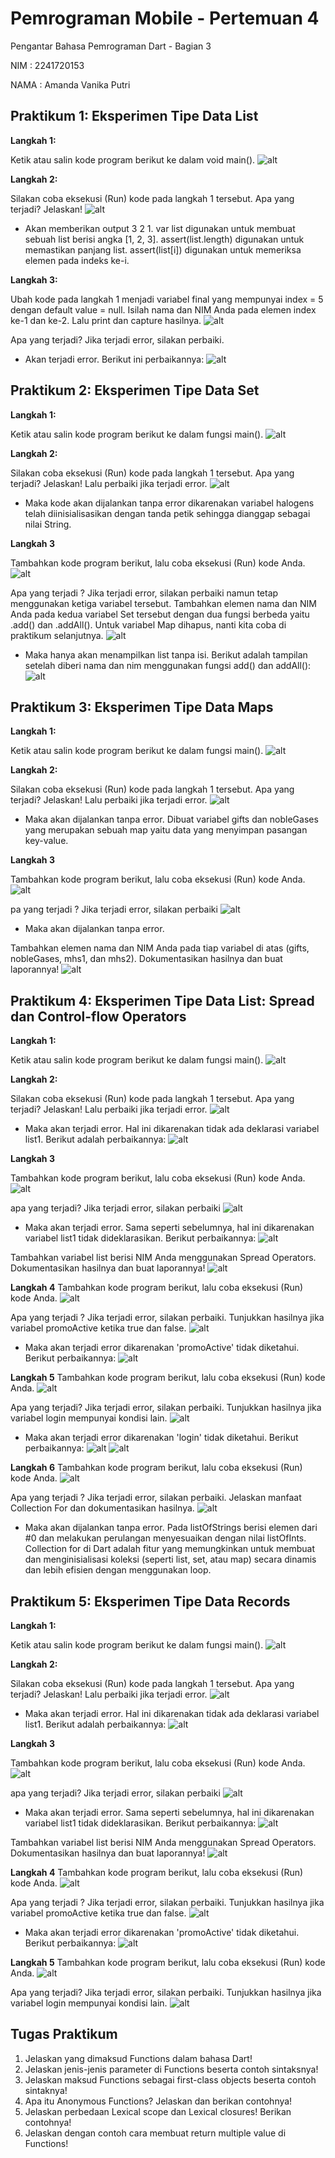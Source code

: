 # Pemrograman Mobile - Pertemuan 4

Pengantar Bahasa Pemrograman Dart - Bagian 3

NIM : 2241720153

NAMA : Amanda Vanika Putri

## Praktikum 1: Eksperimen Tipe Data List

**Langkah 1:**

Ketik atau salin kode program berikut ke dalam void main().
![alt](../../docs/p4/praktikum-1/langkah-1.png)

**Langkah 2:**

Silakan coba eksekusi (Run) kode pada langkah 1 tersebut. Apa yang terjadi? Jelaskan!
![alt](../../docs/p4/praktikum-1/langkah-2.png)
- Akan memberikan output 3 2 1. var list digunakan untuk membuat sebuah list berisi angka [1, 2, 3]. assert(list.length) digunakan untuk memastikan panjang list. assert(list[i]) digunakan untuk memeriksa elemen pada indeks ke-i. 

**Langkah 3:**

Ubah kode pada langkah 1 menjadi variabel final yang mempunyai index = 5 dengan default value = null. Isilah nama dan NIM Anda pada elemen index ke-1 dan ke-2. Lalu print dan capture hasilnya.
![alt](../../docs/p4/praktikum-1/langkah-3.png)

Apa yang terjadi? Jika terjadi error, silakan perbaiki.
- Akan terjadi error. Berikut ini perbaikannya:
![alt](../../docs/p4/praktikum-1/langkah-3-perbaikan.png)


## Praktikum 2: Eksperimen Tipe Data Set

**Langkah 1:**

Ketik atau salin kode program berikut ke dalam fungsi main().
![alt](../../docs/p4/praktikum-2/langkah-1.png)

**Langkah 2:**

Silakan coba eksekusi (Run) kode pada langkah 1 tersebut. Apa yang terjadi? Jelaskan! Lalu perbaiki jika terjadi error.
![alt](../../docs/p4/praktikum-2/langkah-2.png)

- Maka kode akan dijalankan tanpa error dikarenakan variabel halogens telah diinisialisasikan dengan tanda petik sehingga dianggap sebagai nilai String.

**Langkah 3**

Tambahkan kode program berikut, lalu coba eksekusi (Run) kode Anda.
![alt](../../docs/p4/praktikum-2/langkah-3.png)

Apa yang terjadi ? Jika terjadi error, silakan perbaiki namun tetap menggunakan ketiga variabel tersebut. Tambahkan elemen nama dan NIM Anda pada kedua variabel Set tersebut dengan dua fungsi berbeda yaitu .add() dan .addAll(). Untuk variabel Map dihapus, nanti kita coba di praktikum selanjutnya.
![alt](../../docs/p4/praktikum-2/langkah-3-hasil.png)

- Maka hanya akan menampilkan list tanpa isi. Berikut adalah tampilan setelah diberi nama dan nim menggunakan fungsi add() dan addAll():
![alt](../../docs/p4/praktikum-2/langkah-3-perbaikan.png)

## Praktikum 3: Eksperimen Tipe Data Maps

**Langkah 1:**

Ketik atau salin kode program berikut ke dalam fungsi main().
![alt](../../docs/p4/praktikum-3/langkah-1.png)

**Langkah 2:**

Silakan coba eksekusi (Run) kode pada langkah 1 tersebut. Apa yang terjadi? Jelaskan! Lalu perbaiki jika terjadi error.
![alt](../../docs/p4/praktikum-3/langkah-2.png)

- Maka akan dijalankan tanpa error. Dibuat variabel gifts dan nobleGases yang merupakan sebuah map yaitu data yang menyimpan pasangan key-value.

**Langkah 3**

Tambahkan kode program berikut, lalu coba eksekusi (Run) kode Anda.
![alt](../../docs/p4/praktikum-3/langkah-3.png)

pa yang terjadi ? Jika terjadi error, silakan perbaiki
![alt](../../docs/p4/praktikum-3/langkah-3-hasil.png)

- Maka akan dijalankan tanpa error.

Tambahkan elemen nama dan NIM Anda pada tiap variabel di atas (gifts, nobleGases, mhs1, dan mhs2). Dokumentasikan hasilnya dan buat laporannya!
![alt](../../docs/p4/praktikum-3/langkah-3-perbaikan.png)

## Praktikum 4: Eksperimen Tipe Data List: Spread dan Control-flow Operators

**Langkah 1:**

Ketik atau salin kode program berikut ke dalam fungsi main().
![alt](../../docs/p4/praktikum-4/langkah-1.png)

**Langkah 2:**

Silakan coba eksekusi (Run) kode pada langkah 1 tersebut. Apa yang terjadi? Jelaskan! Lalu perbaiki jika terjadi error.
![alt](../../docs/p4/praktikum-4/langkah-2.png)

- Maka akan terjadi error. Hal ini dikarenakan tidak ada deklarasi variabel list1. Berikut adalah perbaikannya:
![alt](../../docs/p4/praktikum-4/langkah-2-perbaikan.png)

**Langkah 3**

Tambahkan kode program berikut, lalu coba eksekusi (Run) kode Anda.
![alt](../../docs/p4/praktikum-4/langkah-3.png)

apa yang terjadi? Jika terjadi error, silakan perbaiki
![alt](../../docs/p4/praktikum-4/langkah-3-hasil.png)

- Maka akan terjadi error. Sama seperti sebelumnya, hal ini dikarenakan variabel list1 tidak dideklarasikan. Berikut perbaikannya:
![alt](../../docs/p4/praktikum-4/langkah-3-perbaikan.png)

Tambahkan variabel list berisi NIM Anda menggunakan Spread Operators. Dokumentasikan hasilnya dan buat laporannya!
![alt](../../docs/p4/praktikum-4/langkah-3-tambahan.png)

**Langkah 4**
Tambahkan kode program berikut, lalu coba eksekusi (Run) kode Anda.
![alt](../../docs/p4/praktikum-4/langkah-4.png)

Apa yang terjadi ? Jika terjadi error, silakan perbaiki. Tunjukkan hasilnya jika variabel promoActive ketika true dan false.
![alt](../../docs/p4/praktikum-4/langkah-4-hasil.png)

- Maka akan terjadi error dikarenakan 'promoActive' tidak diketahui. Berikut perbaikannya:
![alt](../../docs/p4/praktikum-4/langkah-4-perbaikan.png)

**Langkah 5**
Tambahkan kode program berikut, lalu coba eksekusi (Run) kode Anda.
![alt](../../docs/p4/praktikum-4/langkah-5.png)

Apa yang terjadi? Jika terjadi error, silakan perbaiki. Tunjukkan hasilnya jika variabel login mempunyai kondisi lain.
![alt](../../docs/p4/praktikum-4/langkah-5-hasil.png)

- Maka akan terjadi error dikarenakan 'login' tidak diketahui. Berikut perbaikannya:
![alt](../../docs/p4/praktikum-4/langkah-5-perbaikan1.png)
![alt](../../docs/p4/praktikum-4/langkah-5-perbaikan2.png)

**Langkah 6**
Tambahkan kode program berikut, lalu coba eksekusi (Run) kode Anda.
![alt](../../docs/p4/praktikum-4/langkah-6.png)

Apa yang terjadi ? Jika terjadi error, silakan perbaiki. Jelaskan manfaat Collection For dan dokumentasikan hasilnya.
![alt](../../docs/p4/praktikum-4/langkah-6-hasil.png)

- Maka akan dijalankan tanpa error. Pada listOfStrings berisi elemen dari #0 dan melakukan perulangan menyesuaikan dengan nilai listOfInts. Collection for di Dart adalah fitur yang memungkinkan untuk membuat dan menginisialisasi koleksi (seperti list, set, atau map) secara dinamis dan lebih efisien dengan menggunakan loop.

## Praktikum 5: Eksperimen Tipe Data Records


**Langkah 1:**

Ketik atau salin kode program berikut ke dalam fungsi main().
![alt](../../docs/p4/praktikum-5/langkah-1.png)

**Langkah 2:**

Silakan coba eksekusi (Run) kode pada langkah 1 tersebut. Apa yang terjadi? Jelaskan! Lalu perbaiki jika terjadi error.
![alt](../../docs/p4/praktikum-5/langkah-2.png)

- Maka akan terjadi error. Hal ini dikarenakan tidak ada deklarasi variabel list1. Berikut adalah perbaikannya:
![alt](../../docs/p4/praktikum-5/langkah-2-perbaikan.png)

**Langkah 3**

Tambahkan kode program berikut, lalu coba eksekusi (Run) kode Anda.
![alt](../../docs/p4/praktikum-5/langkah-3.png)

apa yang terjadi? Jika terjadi error, silakan perbaiki
![alt](../../docs/p4/praktikum-5/langkah-3-hasil.png)

- Maka akan terjadi error. Sama seperti sebelumnya, hal ini dikarenakan variabel list1 tidak dideklarasikan. Berikut perbaikannya:
![alt](../../docs/p4/praktikum-5/langkah-3-perbaikan.png)

Tambahkan variabel list berisi NIM Anda menggunakan Spread Operators. Dokumentasikan hasilnya dan buat laporannya!
![alt](../../docs/p4/praktikum-5/langkah-3-tambahan.png)

**Langkah 4**
Tambahkan kode program berikut, lalu coba eksekusi (Run) kode Anda.
![alt](../../docs/p4/praktikum-5/langkah-4.png)

Apa yang terjadi ? Jika terjadi error, silakan perbaiki. Tunjukkan hasilnya jika variabel promoActive ketika true dan false.
![alt](../../docs/p4/praktikum-5/langkah-4-hasil.png)

- Maka akan terjadi error dikarenakan 'promoActive' tidak diketahui. Berikut perbaikannya:
![alt](../../docs/p4/praktikum-5/langkah-4-perbaikan.png)

**Langkah 5**
Tambahkan kode program berikut, lalu coba eksekusi (Run) kode Anda.
![alt](../../docs/p4/praktikum-5/langkah-5.png)

Apa yang terjadi? Jika terjadi error, silakan perbaiki. Tunjukkan hasilnya jika variabel login mempunyai kondisi lain.
![alt](../../docs/p4/praktikum-5/langkah-5-hasil.png)

## Tugas Praktikum

1. Jelaskan yang dimaksud Functions dalam bahasa Dart!
2. Jelaskan jenis-jenis parameter di Functions beserta contoh sintaksnya!
3. Jelaskan maksud Functions sebagai first-class objects beserta contoh sintaknya!
4. Apa itu Anonymous Functions? Jelaskan dan berikan contohnya!
5. Jelaskan perbedaan Lexical scope dan Lexical closures! Berikan contohnya!
6. Jelaskan dengan contoh cara membuat return multiple value di Functions!

